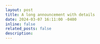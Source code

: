 ```yaml
---
layout: post
title: A long announcement with details
date: 2024-03-07 16:11:00 -0400
inline: false
related_posts: false
description:
---
```



